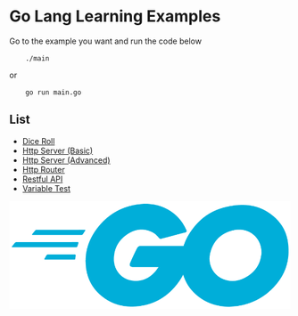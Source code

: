 # Go Lang Learning Examples

Go to the example you want and run the code below
```
    ./main
```
or
```
    go run main.go
```

## List
- [Dice Roll](https://github.com/ozerozdas/golang-learning/tree/main/DiceRoll)
- [Http Server (Basic)](https://github.com/ozerozdas/golang-learning/tree/main/HttpServerBasic)
- [Http Server (Advanced)](https://github.com/ozerozdas/golang-learning/tree/main/HttpServerAdvanced)
- [Http Router](https://github.com/ozerozdas/golang-learning/tree/main/HttpRouter)
- [Restful API](https://github.com/ozerozdas/golang-learning/tree/main/RestfulAPI)
- [Variable Test](https://github.com/ozerozdas/golang-learning/tree/main/VariableTest)

<img src="https://github.com/ozerozdas/golang-learning/blob/main/go-lang.png?raw=true">